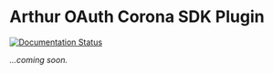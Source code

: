 # Arthur OAuth Corona SDK Plugin

[![Documentation Status](https://readthedocs.org/projects/arthur-oauth-plugin/badge/?version=latest)](http://arthur-oauth-plugin.readthedocs.org/?badge=latest)

*...coming soon.*
